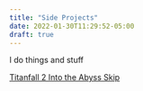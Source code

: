 ```yaml
---
title: "Side Projects"
date: 2022-01-30T11:29:52-05:00
draft: true
---
```


I do things and stuff



[Titanfall 2 Into the Abyss Skip](/content/proj/Titanfall2/)
